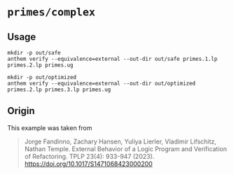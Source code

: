 # `primes/complex`

## Usage
```
mkdir -p out/safe
anthem verify --equivalence=external --out-dir out/safe primes.1.lp primes.2.lp primes.ug

mkdir -p out/optimized
anthem verify --equivalence=external --out-dir out/optimized primes.2.lp primes.3.lp primes.ug
```

## Origin
This example was taken from

> Jorge Fandinno, Zachary Hansen, Yuliya Lierler, Vladimir Lifschitz, Nathan Temple.
> External Behavior of a Logic Program and Verification of Refactoring. TPLP 23(4): 933-947 (2023).
> https://doi.org/10.1017/S1471068423000200
